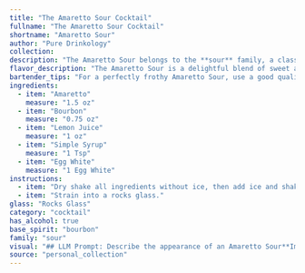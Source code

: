 ```yaml
---
title: "The Amaretto Sour Cocktail"
fullname: "The Amaretto Sour Cocktail"
shortname: "Amaretto Sour"
author: "Pure Drinkology"
collection:
description: "The Amaretto Sour belongs to the **sour** family, a classic cocktail category characterized by its tart, sweet, and often frothy texture. Its exact origin is debated, but its roots likely lie in the 19th century, possibly evolving from the Whiskey Sour with the addition of Amaretto. "
flavor_description: "The Amaretto Sour is a delightful blend of sweet and tart. The Amaretto provides a rich almond flavor, while the Bourbon adds warmth and spice. Lemon juice balances the sweetness with a bright citrus tang, and the simple syrup adds a touch of sweetness. The egg white creates a velvety, foamy texture that adds to the overall luxurious experience. "
bartender_tips: "For a perfectly frothy Amaretto Sour, use a good quality Amaretto and fresh lemon juice.  Dry shake the egg white and spirits first to create a smooth, creamy foam. Then add ice and shake again to chill. Strain into a chilled coupe glass and garnish with a lemon twist for a classic touch. "
ingredients:
  - item: "Amaretto"
    measure: "1.5 oz"
  - item: "Bourbon"
    measure: "0.75 oz"
  - item: "Lemon Juice"
    measure: "1 oz"
  - item: "Simple Syrup"
    measure: "1 Tsp"
  - item: "Egg White"
    measure: "1 Egg White"
instructions:
  - item: "Dry shake all ingredients without ice, then add ice and shake again."
  - item: "Strain into a rocks glass."
glass: "Rocks Glass"
category: "cocktail"
has_alcohol: true
base_spirit: "bourbon"
family: "sour"
visual: "## LLM Prompt: Describe the appearance of an Amaretto Sour**Imagine a cocktail glass filled with a beautifully layered concoction. The top layer is a fluffy, white foam, reminiscent of a cloud. Beneath it, a vibrant golden hue shimmers, the color of a setting sun. The liquid itself is smooth and inviting, its surface glistening with a subtle sheen. This cocktail has an elegant presence, its layers creating a visual masterpiece that speaks of both luxury and sophistication. **Please describe the following details:*** **The texture of the foam:** Is it airy and light, or dense and creamy? * **The color of the liquid beneath the foam:** Is it a deep amber, a pale gold, or something in between?* **The sheen of the surface:** Is it subtle, shimmering, or reflective? * **Any other visual details that contribute to the overall impression:**  Are there any droplets clinging to the glass? Does the light play off the liquid in a particular way?**Your description should be evocative and capture the essence of this classic cocktail.** "
source: "personal_collection"
---
```


